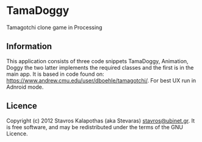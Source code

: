 # TamaDoggy

Tamagotchi clone game in Processing

## Information

This application consists of three code snippets TamaDoggy, Animation, Doggy the two latter implements the required classes and the first is in the main app. It is based in code found on: https://www.andrew.cmu.edu/user/dboehle/tamagotchi/. For best UX run in Adnroid mode. 

## Licence

Copyright (c) 2012 Stavros Kalapothas (aka Stevaras) <stavros@ubinet.gr>.
It is free software, and may be redistributed under the terms of the GNU Licence.
